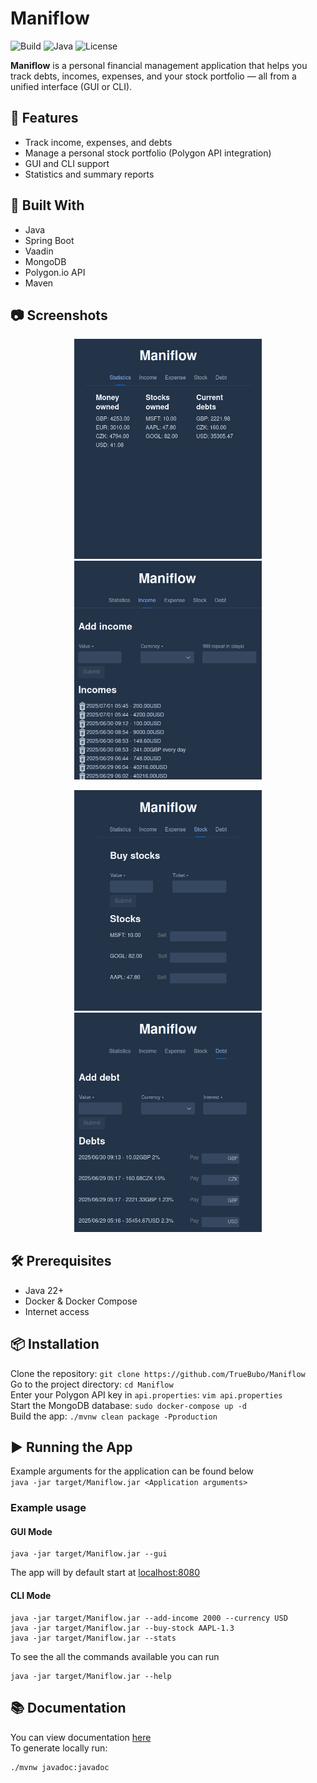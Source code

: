 # Maniflow
![Build](https://github.com/TrueBubo/Maniflow/actions/workflows/ci.yml/badge.svg)
![Java](https://img.shields.io/badge/Java-24-blue)
![License](https://img.shields.io/github/license/TrueBubo/Maniflow)

**Maniflow** is a personal financial management application that helps you track debts, incomes, expenses, and your stock portfolio — all from a unified interface (GUI or CLI).


## 🚀 Features
- Track income, expenses, and debts
- Manage a personal stock portfolio (Polygon API integration)
- GUI and CLI support
- Statistics and summary reports

## 🧰 Built With
- Java
- Spring Boot
- Vaadin
- MongoDB
- Polygon.io API
- Maven

## 📷 Screenshots
<p align="center">
  <img src="images/statsPage.png" alt="Statistics Page" width="300"/>
  <img src="images/incomePage.png" alt="Income Page" width="300"/>
</p>
<p align="center">
  <img src="images/stockPage.png" alt="Stock Page" width="300"/>
  <img src="images/debtPage.png" alt="Income Page" width="300"/>
</p>

## 🛠️ Prerequisites
- Java 22+
- Docker & Docker Compose
- Internet access

## 📦 Installation
Clone the repository: `git clone https://github.com/TrueBubo/Maniflow`  
Go to the project directory: `cd Maniflow`  
Enter your Polygon API key in `api.properties`: `vim api.properties`  
Start the MongoDB database: `sudo docker-compose up -d`  
Build the app: `./mvnw clean package -Pproduction`

## ▶️ Running the App
Example arguments for the application can be found below  
`java -jar target/Maniflow.jar <Application arguments>`

### Example usage
#### GUI Mode
```shell
java -jar target/Maniflow.jar --gui
```
The app will by default start at [localhost:8080](http://localhost:8080)

#### CLI Mode
```shell
java -jar target/Maniflow.jar --add-income 2000 --currency USD
java -jar target/Maniflow.jar --buy-stock AAPL-1.3
java -jar target/Maniflow.jar --stats
```

To see the all the commands available you can run  
```shell
java -jar target/Maniflow.jar --help
```

## 📚 Documentation
You can view documentation [here](https://truebubo.github.io/Maniflow/)  
To generate locally run:  
```shell
./mvnw javadoc:javadoc
```